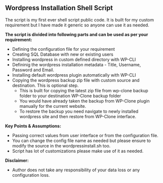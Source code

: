 ## Wordpress Installation Shell Script

The script is my first ever shell script public code. It is built for my custom requirement but I have made it generic so anyone can use it as needed. 

**The script is divided into following parts and can be used as per your requirement:**

* Defining the configuration file for your requirement
* Creating SQL Database with new or existing users
* Installing wordpress in custom defined directory with WP-CLI
* Defininig the wordpress installation metadata - Title, Username, Password and Email.
* Installing default wordpress plugin automatically with WP-CLI
* Copying the wordpress backup zip file with custom source and destination. This is optional step.                                                 
  * This is built for copying the latest zip file from wp-clone backup folder to your destination WP-Clone backup folder
  * You would have already taken the backup from WP-Clone plugin manually for the current website.
  * To restore the backup you need navigate to newly installed wordpress site and then restore from WP-Clone interface.

**Key Points & Assumptions:**

* Passing correct values from user interface or from the configuration file.
* You can change the config file name as needed but please ensure to modify the source in the wordpressinstall.sh too.
* Script has lot of customizations please make use of it as needed.                                                                                

**Disclaimer:**

* Author does not take any responsibility of your data loss or any configuration loss.

